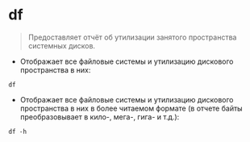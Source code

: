 # df

> Предоставляет отчёт об утилизации занятого пространства системных дисков.

- Отображает все файловые системы и утилизацию дискового пространства в них:

`df`

- Отображает все файловые системы и утилизацию дискового пространства в них в более читаемом формате (в отчете байты преобразовывает в кило-, мега-, гига- и т.д.):

`df -h`
